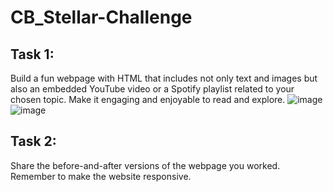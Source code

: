 # CB_Stellar-Challenge
## Task 1: 
Build a fun webpage with HTML that includes not only text and images but also an embedded YouTube video or a Spotify playlist related to your chosen topic. Make it engaging and enjoyable to read and explore. 
![image](https://github.com/gunjanvjangra/CB_Stellar-Challenge/assets/124075942/154eb4e0-0aae-42de-a16b-d4144f998231)
![image](https://github.com/gunjanvjangra/CB_Stellar-Challenge/assets/124075942/ed411bb4-515b-4d00-9d93-38bd2f1a0837)
## Task 2:
Share the before-and-after versions of the webpage you worked. Remember to make the website responsive.
